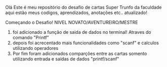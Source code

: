 Olá
Este é meu repositório do desafio de cartas Super Trunfo da faculdade
aqui estão meus codigos, aprendizados, anotações etc..
atualizado!

Começando o Desafio!
NIVEL NOVATO/AVENTUREIRO/MESTRE

1. foi adicionado a função de saida de dados no terminal! Atraves do comando "Printf"
2. depois foi acrecentado mais funcionalidades como "scanf" e calculos utilizando operadores
3. Por fim foram adicionados comparções entre as cartas somento utilizando entrada e saidas de dados "printf/scanf" 
